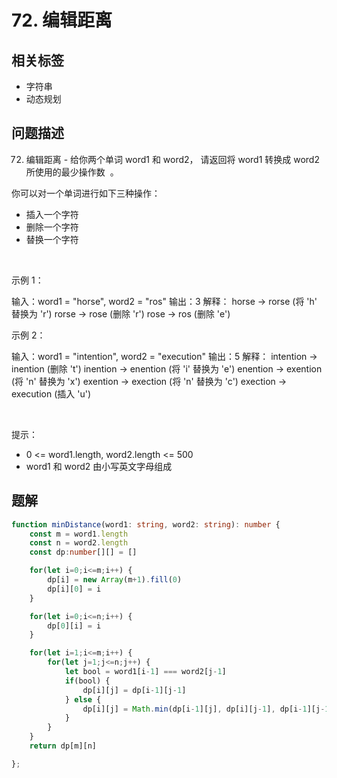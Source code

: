 
# 72. 编辑距离

## 相关标签

- 字符串
- 动态规划

## 问题描述 

72. 编辑距离 - 给你两个单词 word1 和 word2， 请返回将 word1 转换成 word2 所使用的最少操作数  。

你可以对一个单词进行如下三种操作：

 * 插入一个字符
 * 删除一个字符
 * 替换一个字符

 

示例 1：


输入：word1 = "horse", word2 = "ros"
输出：3
解释：
horse -> rorse (将 'h' 替换为 'r')
rorse -> rose (删除 'r')
rose -> ros (删除 'e')


示例 2：


输入：word1 = "intention", word2 = "execution"
输出：5
解释：
intention -> inention (删除 't')
inention -> enention (将 'i' 替换为 'e')
enention -> exention (将 'n' 替换为 'x')
exention -> exection (将 'n' 替换为 'c')
exection -> execution (插入 'u')


 

提示：

 * 0 <= word1.length, word2.length <= 500
 * word1 和 word2 由小写英文字母组成

## 题解


```ts
function minDistance(word1: string, word2: string): number {
    const m = word1.length 
    const n = word2.length 
    const dp:number[][] = []

    for(let i=0;i<=m;i++) {
        dp[i] = new Array(m+1).fill(0)
        dp[i][0] = i 
    }

    for(let i=0;i<=n;i++) {
        dp[0][i] = i
    }

    for(let i=1;i<=m;i++) {
        for(let j=1;j<=n;j++) {
            let bool = word1[i-1] === word2[j-1]
            if(bool) {
                dp[i][j] = dp[i-1][j-1]
            } else {
                dp[i][j] = Math.min(dp[i-1][j], dp[i][j-1], dp[i-1][j-1]) + 1
            }
        }
    }
    return dp[m][n]

};

````